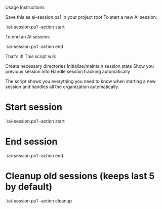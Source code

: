 Usage Instructions

Save this as ai-session.ps1 in your project root
To start a new AI session:

.\ai-session.ps1 -action start


To end an AI session:

.\ai-session.ps1 -action end

That's it! This script will:

Create necessary directories
Initialize/maintain session state
Show you previous session info
Handle session tracking automatically

The script shows you everything you need to know when starting a new session and handles all the organization automatically.


# Start session
.\ai-session.ps1 -action start

# End session
.\ai-session.ps1 -action end

# Cleanup old sessions (keeps last 5 by default)
.\ai-session.ps1 -action cleanup